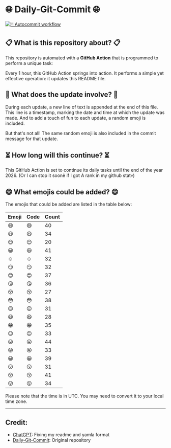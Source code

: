 # 🌐 Daily-Git-Commit 🌐

[![🃏 Autocommit workflow](https://github.com/kleqing/git-auto-commit/actions/workflows/main.yaml/badge.svg?event=check_run)](https://github.com/kleqing/git-auto-commit/actions/workflows/main.yaml)

## 📋 What is this repository about? 📋

This repository is automated with a **GitHub Action** that is programmed to perform a unique task:

Every 1 hour, this GitHub Action springs into action. It performs a simple yet effective operation: it updates this README file.

## 🔄 What does the update involve? 🔄

During each update, a new line of text is appended at the end of this file. This line is a timestamp, marking the date and time at which the update was made. And to add a touch of fun to each update, a random emoji is included.

But that's not all! The same random emoji is also included in the commit message for that update.

## ⏳ How long will this continue? ⏳

This GitHub Action is set to continue its daily tasks until the end of the year 2026. (Or I can stop it soonẻ if I got A rank in my github stat💀)

## 😄 What emojis could be added? 😄

The emojis that could be added are listed in the table below:

| Emoji | Code | Count |
| --- | --- | --- |
| 😄 | :smile: | 40 |
| 😆 | :laughing: | 34 |
| 😊 | :blush: | 20 |
| 😀 | :smiley: | 41 |
| ☺️ | :relaxed: | 32 |
| 😏 | :smirk: | 32 |
| 😍 | :heart_eyes: | 37 |
| 😘 | :kissing_heart: | 36 |
| 😚 | :kissing_closed_eyes: | 27 |
| 😳 | :flushed: | 38 |
| 😌 | :relieved: | 31 |
| 😆 | :satisfied: | 28 |
| 😁 | :grin: | 35 |
| 😉 | :wink: | 33 |
| 😜 | :stuck_out_tongue_winking_eye: | 44 |
| 😝 | :stuck_out_tongue_closed_eyes: | 33 |
| 😀 | :grinning: | 39 |
| 😗 | :kissing: | 31 |
| 😙 | :kissing_smiling_eyes: | 41 |
| 😛 | :stuck_out_tongue: | 34 |

Please note that the time is in UTC. You may need to convert it to your local time zone.

---

## Credit:

- [ChatGPT](chatgpt.com): Fixing my readme and yamla format
- [Daily-Git-Commit](https://github.com/diegomarty/daily-git-commit): Original repository

